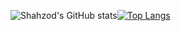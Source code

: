 ![Shahzod's GitHub stats](https://github-readme-stats.vercel.app/api?username=Shahzod222&show_icons=true&count_private=true&theme=buefy)[![Top Langs](https://github-readme-stats.vercel.app/api/top-langs/?username=Shahzod222&layout=compact)](https://github.com/anuraghazra/github-readme-stats)
